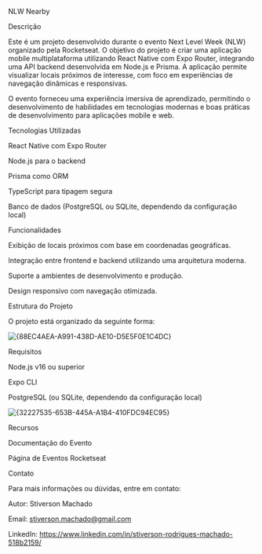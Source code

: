 NLW Nearby

Descrição

Este é um projeto desenvolvido durante o evento Next Level Week (NLW) organizado pela Rocketseat. O objetivo do projeto é criar uma aplicação mobile multiplataforma utilizando React Native com Expo Router, integrando uma API backend desenvolvida em Node.js e Prisma. A aplicação permite visualizar locais próximos de interesse, com foco em experiências de navegação dinâmicas e responsivas.

O evento forneceu uma experiência imersiva de aprendizado, permitindo o desenvolvimento de habilidades em tecnologias modernas e boas práticas de desenvolvimento para aplicações mobile e web.

Tecnologias Utilizadas

React Native com Expo Router

Node.js para o backend

Prisma como ORM

TypeScript para tipagem segura

Banco de dados (PostgreSQL ou SQLite, dependendo da configuração local)

Funcionalidades

Exibição de locais próximos com base em coordenadas geográficas.

Integração entre frontend e backend utilizando uma arquitetura moderna.

Suporte a ambientes de desenvolvimento e produção.

Design responsivo com navegação otimizada.

Estrutura do Projeto

O projeto está organizado da seguinte forma:

![{88EC4AEA-A991-438D-AE10-D5E5F0E1C4DC}](https://github.com/user-attachments/assets/84fed0d1-d69b-4d69-8034-fad5ca9309c9)

Requisitos

Node.js v16 ou superior

Expo CLI

PostgreSQL (ou SQLite, dependendo da configuração local)

![{32227535-653B-445A-A1B4-410FDC94EC95}](https://github.com/user-attachments/assets/59770c2d-ddb5-4f35-bcac-57ed6b04c3a5)

Recursos

Documentação do Evento

Página de Eventos Rocketseat

Contato

Para mais informações ou dúvidas, entre em contato:

Autor: Stiverson Machado

Email: stiverson.machado@gmail.com

LinkedIn: https://www.linkedin.com/in/stiverson-rodrigues-machado-518b2159/

   
